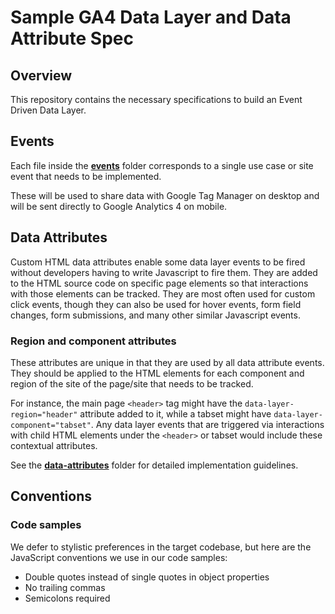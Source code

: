 # Sample GA4 Data Layer and Data Attribute Spec

## Overview
This repository contains the necessary specifications to build an Event Driven Data Layer.

## Events
Each file inside the **[events](events)** folder corresponds to a single use case or site event that needs to be implemented.

These will be used to share data with Google Tag Manager on desktop and will be sent directly to Google Analytics 4 on mobile.

## Data Attributes
Custom HTML data attributes enable some data layer events to be fired without developers having to write Javascript to fire them. They are added to the HTML source code on specific page elements so that interactions with those elements can be tracked. They are most often used for custom click events, though they can also be used for hover events, form field changes, form submissions, and many other similar Javascript events.

### Region and component attributes
These attributes are unique in that they are used by all data attribute events. They should be applied to the HTML elements for each component and region of the site of the page/site that needs to be tracked. 

For instance, the main page `<header>` tag might have the `data-layer-region="header"` attribute added to it, while a tabset might have `data-layer-component="tabset"`. Any data layer events that are triggered via interactions with child HTML elements under the `<header>` or tabset would include these contextual attributes. 

See the **[data-attributes](data-attributes)** folder for detailed implementation guidelines.

## Conventions

### Code samples
We defer to stylistic preferences in the target codebase, but here are the JavaScript conventions we use in our code samples:

- Double quotes instead of single quotes in object properties
- No trailing commas
- Semicolons required
